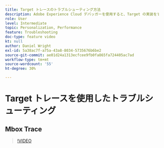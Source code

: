 ```yaml
---
title: Target トレースのトラブルシューティング方法
description: Adobe Experience Cloud デバッガーを使用すると、Target の実装をすばやく簡単に理解できます。Experience Cloudへの認証を行い、強力な Target トレース ツールを使用して、アクティビティ、オーディエンスの選定、訪問者プロファイルを調べる方法を説明します。
role: User
level: Intermediate
topic: Personalization, Performance
feature: Troubleshooting
doc-type: feature video
kt: null
author: Daniel Wright
exl-id: 5a38ac7f-a75a-43a8-8034-5735676b6be2
source-git-commit: ae01d24a1313ecfcee9fb0fa865fa724405ac7ad
workflow-type: tm+mt
source-wordcount: '55'
ht-degree: 30%

---
```


# Target トレースを使用したトラブルシューティング

## Mbox Trace

>[!VIDEO](https://video.tv.adobe.com/v/34065/?quality=12&captions=jpn)

